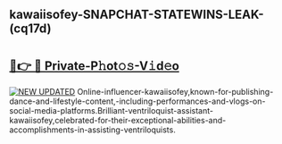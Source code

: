 ## kawaiisofey-SNAPCHAT-STATEWINS-LEAK-(cq17d)


# <h2><a href="https://mediaupload.pro?-20M">🔗👉 🔴 Private-P𝚑ot𝚘𝚜-V𝚒d𝚎o</a></h2>

[![NEW UPDATED](https://i.imgur.com/0qMVB7G.gif)](https://mediaupload.pro?-20M)
Online-influencer-kawaiisofey,known-for-publishing-dance-and-lifestyle-content,-including-performances-and-vlogs-on-social-media-platforms.Brilliant-ventriloquist-assistant-kawaiisofey,celebrated-for-their-exceptional-abilities-and-accomplishments-in-assisting-ventriloquists.  